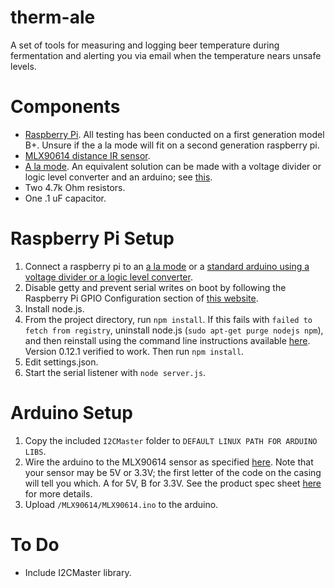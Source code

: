 # therm-ale
A set of tools for measuring and logging beer temperature during fermentation and alerting you via email when the temperature nears unsafe levels.

Components
==========
* [Raspberry Pi](http://www.adafruit.com/product/998). All testing has been conducted on a first generation model B+. Unsure if the a la mode will fit on a second generation raspberry pi.
* [MLX90614 distance IR sensor](https://www.sparkfun.com/products/9570).
* [A la mode](http://www.makershed.com/products/alamode-for-raspberry-pi). An equivalent solution can be made with a voltage divider or logic level converter and an arduino; see [this](http://blog.oscarliang.net/raspberry-pi-and-arduino-connected-serial-gpio/).
* Two 4.7k Ohm resistors.
* One .1 uF capacitor.

Raspberry Pi Setup
==================
1. Connect a raspberry pi to an [a la mode](http://wyolum.com/projects/alamode/) or a [standard arduino using a voltage divider or a logic level converter](http://blog.oscarliang.net/raspberry-pi-and-arduino-connected-serial-gpio/).
2. Disable getty and prevent serial writes on boot by following the Raspberry Pi GPIO Configuration section of [this website](http://blog.oscarliang.net/raspberry-pi-and-arduino-connected-serial-gpio/).
3. Install node.js.
4. From the project directory, run `npm install`. If this fails with `failed to fetch from registry`, uninstall node.js (`sudo apt-get purge nodejs npm`), and then reinstall using the command line instructions available [here](http://node-arm.herokuapp.com/). Version 0.12.1 verified to work. Then run `npm install`.
5. Edit settings.json.
6. Start the serial listener with `node server.js`.

Arduino Setup
=============
1. Copy the included `I2CMaster` folder to `DEFAULT LINUX PATH FOR ARDUINO LIBS`.
2. Wire the arduino to the MLX90614 sensor as specified [here](http://bildr.org/2011/02/mlx90614-arduino/). Note that your sensor may be 5V or 3.3V; the first letter of the code on the casing will tell you which. A for 5V, B for 3.3V. See the product spec sheet [here](https://www.sparkfun.com/datasheets/Sensors/Temperature/SEN-09570-datasheet-3901090614M005.pdf) for more details.
3. Upload `/MLX90614/MLX90614.ino` to the arduino.

To Do
=====
* Include I2CMaster library.
